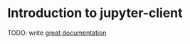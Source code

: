 # Introduction to jupyter-client

TODO: write [great documentation](http://jacobian.org/writing/what-to-write/)
